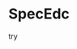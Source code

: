 # SpecEdc
try
<!DOCTYPE html>
<html>
  <head>
    <meta charset="utf-8">
    <title>My test page</title>
	<style>
	.center {
	  margin: 0;
	  position: absolute;
	  top: 70%;
	  left: 50%;
	  -ms-transform: translate(-50%, -50%);
	  transform: translate(-50%, -50%);
	}
	img{
	  position: absolute;
	  width: 50px;
	  height: 50px;
	  display:none;
	}
	#img10{
	  position: absolute;
	  left:34%;
	  width: 320px;
	  height: 300px;
	  display:none;
	}
	
	html{
	/*設定網頁背景色*/
	background-color:	#FFDCB9	;
	font-family:  'Microsoft JhengHei';
	}
	button{
	position :absolute;
	top : 50%;
	left : 10%;
	color: #0099CC; 
	background: transparent;
	border: 2px solid #FFA042;
	border-radius: 6px; 
	border-radius: 6px; 
	border: none;
    color: white;
    padding: 10px 20px;
    text-align: center;
    display: inline-block;
    font-size: 25spx;
    margin: 3px 2px;
    -webkit-transition-duration: 0.4s; /* Safari */
    transition-duration: 0.4s;
    cursor: pointer;
    text-decoration: none;
    text-transform: uppercase;

	
	}
	#try{
	position : absolute;
	top : 65%;
	left : 40%;
	display : none;
	}
	
	button{
		  background-color: white; 
		  color: black; 
		  border: 3px solid #FFC1E0	;
	}
	/* 悬停样式 */
	button:hover {
		  background-color:#FFECF5;
		  color: black;
		  border: 3px solid #FF60AF	;
	}
	</style>
  </head>
  <body>
	

	<h1>聽覺活動：聆聽指示</h1>
	<p>請按音樂中老師的指示體驗</p>
	<img src="11.jpg" id = "img10">
	
	</div>
	<div>
	<img src="redtri.png" id ="img1">
	<img src="yellowtri.png" id ="img2">
	<img src="bluetri.png" id ="img3">
	<img src="redcircle.jpg" id ="img4">
	<img src="yellowcircle.jpg" id ="img5">
	<img src="bluecircle.jpg" id ="img6">
	<img src="redrect.jpg" id ="img7">
	<img src="yellowrect.jpg" id ="img8">
	<img src="bluerect.jpg" id ="img9">
	
	<script src = "111.js"></script>
	
	
	</div>
	<button id="demo" onclick="myFunction()">按我體驗</button>
	<button id="try" onclick="answer()","">點我看答案</button>
  </body>
</html>
